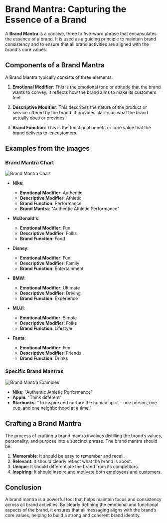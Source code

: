 # Brand Mantra: Capturing the Essence of a Brand

A **Brand Mantra** is a concise, three to five-word phrase that encapsulates the essence of a brand. It is used as a guiding principle to maintain brand consistency and to ensure that all brand activities are aligned with the brand's core values.

## Components of a Brand Mantra

A Brand Mantra typically consists of three elements:

1. **Emotional Modifier**: This is the emotional tone or attitude that the brand wants to convey. It reflects how the brand aims to make its customers feel.
   
2. **Descriptive Modifier**: This describes the nature of the product or service offered by the brand. It provides clarity on what the brand actually does or provides.

3. **Brand Function**: This is the functional benefit or core value that the brand delivers to its customers.

## Examples from the Images

### Brand Mantra Chart
![Brand Mantra Chart](Brand_Mantra_Chart_Updated.png)

- **Nike**: 
  - **Emotional Modifier**: Authentic
  - **Descriptive Modifier**: Athletic
  - **Brand Function**: Performance
  - **Brand Mantra**: "Authentic Athletic Performance"

- **McDonald's**:
  - **Emotional Modifier**: Fun
  - **Descriptive Modifier**: Folks
  - **Brand Function**: Food

- **Disney**:
  - **Emotional Modifier**: Fun
  - **Descriptive Modifier**: Family
  - **Brand Function**: Entertainment

- **BMW**:
  - **Emotional Modifier**: Ultimate
  - **Descriptive Modifier**: Driving
  - **Brand Function**: Experience

- **MUJI**:
  - **Emotional Modifier**: Simple
  - **Descriptive Modifier**: Folks
  - **Brand Function**: Lifestyle

- **Fanta**:
  - **Emotional Modifier**: Fun
  - **Descriptive Modifier**: Friends
  - **Brand Function**: Drinks

### Specific Brand Mantras
![Brand Mantra Examples](Brand_Mantra_Examples_Updated.png)

- **Nike**: "Authentic Athletic Performance"
- **Apple**: "Think different"
- **Starbucks**: "To inspire and nurture the human spirit – one person, one cup, and one neighborhood at a time."

## Crafting a Brand Mantra

The process of crafting a brand mantra involves distilling the brand’s values, personality, and purpose into a succinct phrase. The brand mantra should be:

1. **Memorable**: It should be easy to remember and recall.
2. **Relevant**: It should clearly reflect what the brand is about.
3. **Unique**: It should differentiate the brand from its competitors.
4. **Inspiring**: It should inspire and motivate both employees and customers.

## Conclusion

A brand mantra is a powerful tool that helps maintain focus and consistency across all brand activities. By clearly defining the emotional and functional aspects of the brand, it ensures that all messaging aligns with the brand’s core values, helping to build a strong and coherent brand identity.


